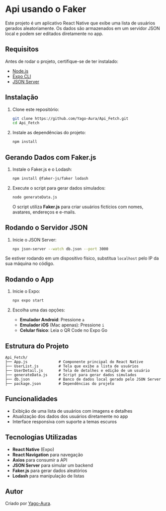 # Api usando o Faker

Este projeto é um aplicativo React Native que exibe uma lista de usuários gerados aleatoriamente. Os dados são armazenados em um servidor JSON local e podem ser editados diretamente no app.

## Requisitos

Antes de rodar o projeto, certifique-se de ter instalado:

- [Node.js](https://nodejs.org/)
- [Expo CLI](https://docs.expo.dev/get-started/installation/)
- [JSON Server](https://github.com/typicode/json-server)

## Instalação

1. Clone este repositório:
   ```sh
   git clone https://github.com/Yago-Aura/Api_Fetch.git
   cd Api_Fetch
   ```

2. Instale as dependências do projeto:
   ```sh
   npm install
   ```

## Gerando Dados com Faker.js

1. Instale o Faker.js e o Lodash:
   ```sh
   npm install @faker-js/faker lodash
   ```

2. Execute o script para gerar dados simulados:
   ```sh
   node generateData.js
   ```
   O script utiliza **Faker.js** para criar usuários fictícios com nomes, avatares, endereços e e-mails.

## Rodando o Servidor JSON

1. Inicie o JSON Server:
   ```sh
   npx json-server --watch db.json --port 3000
   ```

Se estiver rodando em um dispositivo físico, substitua `localhost` pelo IP da sua máquina no código.

## Rodando o App

1. Inicie o Expo:
   ```sh
   npx expo start
   ```

2. Escolha uma das opções:
   - **Emulador Android**: Pressione `a`
   - **Emulador iOS** (Mac apenas): Pressione `i`
   - **Celular físico**: Leia o QR Code no Expo Go

## Estrutura do Projeto

```
Api_Fetch/
├── App.js              # Componente principal do React Native
├── UserList.js         # Tela que exibe a lista de usuários
├── UserDetail.js       # Tela de detalhes e edição de um usuário
├── generateData.js     # Script para gerar dados simulados
├── db.json             # Banco de dados local gerado pelo JSON Server
├── package.json        # Dependências do projeto
```

## Funcionalidades
- Exibição de uma lista de usuários com imagens e detalhes
- Atualização dos dados dos usuários diretamente no app
- Interface responsiva com suporte a temas escuros

## Tecnologias Utilizadas
- **React Native** (Expo)
- **React Navigation** para navegação
- **Axios** para consumir a API
- **JSON Server** para simular um backend
- **Faker.js** para gerar dados aleatórios
- **Lodash** para manipulação de listas

## Autor
Criado por [Yago-Aura](https://github.com/Yago-Aura).

